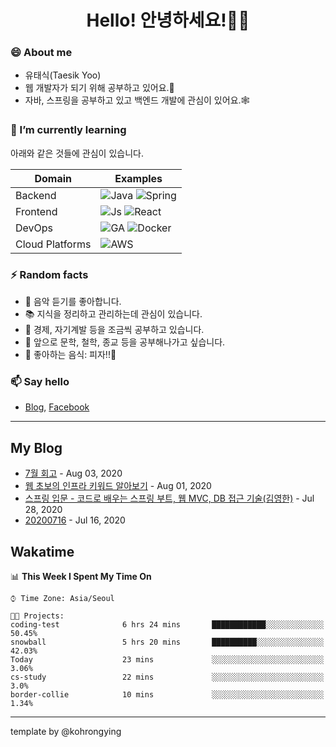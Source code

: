 # <div align="center">Hello! 안녕하세요!👩‍💻</div>

### 😄 About me
* 유태식(Taesik Yoo)
* 웹 개발자가 되기 위해 공부하고 있어요.📝 
* 자바, 스프링을 공부하고 있고 백엔드 개발에 관심이 있어요.🕸

### 🌱 I’m currently learning
아래와 같은 것들에 관심이 있습니다.

|Domain|Examples|
|---|---|
|Backend|![Java](https://img.shields.io/badge/java-green?style=for-the-badge&logo=java&logoColor=white) ![Spring](https://img.shields.io/badge/spring-green?style=for-the-badge&logo=spring&logoColor=white)  |
|Frontend| ![Js](https://img.shields.io/badge/javascript-blue?style=for-the-badge&logo=javascript&logoColor=white) ![React](https://img.shields.io/badge/react-blue?style=for-the-badge&logo=react&logoColor=white) |
|DevOps|![GA](https://img.shields.io/badge/Github_Actions-purple?style=for-the-badge&logo=github) ![Docker](https://img.shields.io/badge/Docker-purple?style=for-the-badge&logo=docker&logoColor=white)  |
|Cloud Platforms|![AWS](https://img.shields.io/badge/AWS-orange?style=for-the-badge&logo=amazon-aws) |


### ⚡ Random facts
- 🎸 음악 듣기를 좋아합니다.
- 📚 지식을 정리하고 관리하는데 관심이 있습니다.
- 💸 경제, 자기계발 등을 조금씩 공부하고 있습니다.
- 🤔 앞으로 문학, 철학, 종교 등을 공부해나가고 싶습니다.
- 🍲 좋아하는 음식: 피자!!🍕


### 📫 Say hello
- [Blog](https://isholiday.tistory.com),
[Facebook](https://www.facebook.com/yootsets)

---

## My Blog
<!-- BLOGPOSTS:START -->
<!-- BLOGPOSTS:END -->
- [7월 회고](https://isholiday.tistory.com/21) - Aug 03, 2020<br>
- [웹 초보의 인프라 키워드 알아보기](https://isholiday.tistory.com/19) - Aug 01, 2020<br>
- [스프링 입문 - 코드로 배우는 스프링 부트, 웹 MVC, DB 접근 기술(김영한)](https://isholiday.tistory.com/18) - Jul 28, 2020<br>
- [20200716](https://isholiday.tistory.com/14) - Jul 16, 2020<br>

## Wakatime
<!--START_SECTION:waka-->
📊 **This Week I Spent My Time On** 

```text
⌚︎ Time Zone: Asia/Seoul

🐱‍💻 Projects: 
coding-test              6 hrs 24 mins       ████████████░░░░░░░░░░░░░   50.45% 
snowball                 5 hrs 20 mins       ██████████░░░░░░░░░░░░░░░   42.03% 
Today                    23 mins             ░░░░░░░░░░░░░░░░░░░░░░░░░   3.06% 
cs-study                 22 mins             ░░░░░░░░░░░░░░░░░░░░░░░░░   3.0% 
border-collie            10 mins             ░░░░░░░░░░░░░░░░░░░░░░░░░   1.34%

```


<!--END_SECTION:waka-->

---

template by @kohrongying

 <!--
 **taesikyoo/taesikyoo** is a ✨ _special_ ✨ repository because its `README.md` (this file) appears on your GitHub profile.
 
 Here are some ideas to get you started:
 
 - 🔭 I’m currently working on ...
 - 🌱 I’m currently learning ...
 - 👯 I’m looking to collaborate on ...
 - 🤔 I’m looking for help with ...
 - 💬 Ask me about ...
 - 📫 How to reach me: ...
 - 😄 Pronouns: ...
 - ⚡ Fun fact: ...
 --> 
